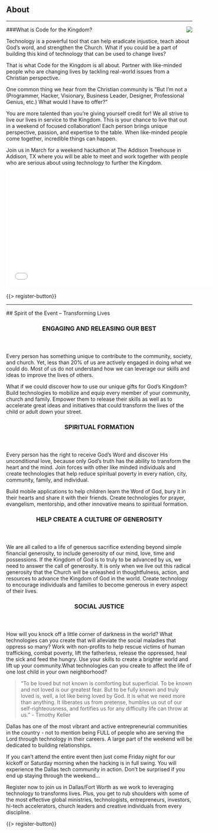 ﻿## <i class="icon fa-book"></i> About
---
<img src="{{assets}}/images/child.png" style="float:right"/>

###What is Code for the Kingdom?

Technology is a powerful tool that can help eradicate injustice, teach about God’s word, and strengthen the Church. What if you could be a part of building this kind of technology that can be used to change lives?

That is what Code for the Kingdom is all about. Partner with like-minded people who are changing lives by tackling real-world issues from a Christian perspective. 

One common thing we hear from the Christian community is “But I’m not a (Programmer, Hacker, Visionary, Business Leader, Designer, Professional Genius, etc.) What would I have to offer?”

You are more talented than you’re giving yourself credit for! We all strive to live our lives in service to the Kingdom. This is your chance to live that out in a weekend of focused collaboration! Each person brings unique perspective, passion, and expertise to the table. When like-minded people come together, incredible things can happen. 

Join us in March for a weekend hackathon at The Addison Treehouse in Addison, TX where you will be able to meet and work together with people who are serious about using technology to further the Kingdom.


<div class="video-container"><iframe width="560" height="315" src="//www.youtube.com/embed/hNCyqX-4PBY?rel=0" frameborder="0" allowfullscreen></iframe></div>


{{> register-button}}
<hr/>
## Spirit of the Event – Transforming Lives
<div class="smaller-paragraphs">
  <div class="row">
    <div class="6u">
      <section>
        <header>
          <h3>ENGAGING AND RELEASING OUR BEST</h3>
        </header>
        <p>Every person has something unique to contribute to the community, society, and church. Yet, less than 20% of us are actively engaged in doing what we could do. Most of us do not understand how we can leverage our skills and ideas to improve the lives of others.

What if we could discover how to use our unique gifts for God’s Kingdom? Build technologies to mobilize and equip every member of your community, church and family. Empower them to release their skills as well as to accelerate great ideas and initiatives that could transform the lives of the child or adult down your street.</p></section>
    </div>
    <div class="6u">
      <section>
        <header>
          <h3>SPIRITUAL FORMATION</h3>
        </header>
        <p>Every person has the right to receive God’s Word and discover His unconditional love, because only God’s truth has the ability to transform the heart and the mind. Join forces with other like minded individuals and create technologies that help reduce spiritual poverty in every nation, city, community, family, and individual.

Build mobile applications to help children learn the Word of God, bury it in their hearts and share it with their friends. Create technologies for prayer, evangelism, mentorship, and other innovative means to spiritual formation.
      </section>
    </div>
  </div>
  <div class="row">
    <div class="6u">
      <section>
        <header>
          <h3>HELP CREATE A CULTURE OF GENEROSITY</h3>
        </header>
        <p>We are all called to a life of generous sacrifice extending beyond simple financial generosity, to include generosity of our mind, love, time and possessions. If the Kingdom of God is to truly to be advanced by us, we need to answer the call of generosity. It is only when we live out this radical generosity that the Church will be unleashed in thoughtfulness, action, and resources to advance the Kingdom of God in the world. Create technology to encourage individuals and families to become generous in every aspect of their lives.</p>
      </section>
    </div>
    <div class="6u">
      <section>
        <header>
          <h3>SOCIAL JUSTICE</h3>
        </header>
        <p>How will you knock off a little corner of darkness in the world? What technologies can you create that will alleviate the social maladies that oppress so many? Work with non-profits to help rescue victims of human trafficking, combat poverty, lift the fatherless, release the oppressed, heal the sick and feed the hungry. Use your skills to create a brighter world and lift up your community.What technologies can you create to affect the life of one lost child in your own neighborhood? 
</p>
      </section>
    </div>
  </div>
</div>


<blockquote>“To be loved but not known is comforting but superficial. To be known and not loved is our greatest fear. But to be fully known and truly loved is, well, a lot like being loved by God. It is what we need more than anything. It liberates us from pretense, humbles us out of our self-righteousness, and fortifies us for any difficulty life can throw at us.” - Timothy Keller</blockquote>

Dallas has one of the most vibrant and active entrepreneurial communities in the country - not to mention being FULL of people who are serving the Lord through technology in their careers. A large part of the weekend will be dedicated to building relationships.

If you can’t attend the entire event then just come Friday night for our kickoff or Saturday morning when the hacking is in full swing. You will experience the Dallas tech community in action. Don’t be surprised if you end up staying through the weekend…

<p>Register now to join us in Dallas/Fort Worth  as we work to leveraging technology to transforms lives. Plus, you get to rub shoulders with some of the most effective global ministries, technologists, entrepreneurs, investors, hi-tech accelerators, church leaders and creative individuals from every discipline.</p>
{{> register-button}}

